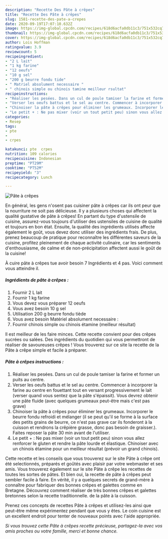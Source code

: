 ```yaml
---
description: "Recette Des Pâte à crêpes"
title: "Recette Des Pâte à crêpes"
slug: 1581-recette-des-pate-a-crepes
date: 2020-09-19T17:07:10.632Z
image: https://img-global.cpcdn.com/recipes/618d6acfa0db11c3/751x532cq70/pate-a-crepes-photo-principale-de-la-recette.jpg
thumbnail: https://img-global.cpcdn.com/recipes/618d6acfa0db11c3/751x532cq70/pate-a-crepes-photo-principale-de-la-recette.jpg
cover: https://img-global.cpcdn.com/recipes/618d6acfa0db11c3/751x532cq70/pate-a-crepes-photo-principale-de-la-recette.jpg
author: Lois Hoffman
ratingvalue: 3.9
reviewcount: 5
recipeingredient:
- "2 L lait"
- "1 kg farine"
- "12 oeufs"
- "10 g sel"
- "200 g beurre fondu tide"
- " Matriel absolument necessaire "
- " chinois simple ou chinois tamine meilleur rsultat"
recipeinstructions:
- "Réaliser les pesées. Dans un cul de poule tamiser la farine et former un puits au centre."
- "Verser les oeufs battus et le sel au centre. Commencer à incorporer la farine au centre en fouettant tout en versant progressivement le lait (verser quand vous sentez que la pâte s&#39;épaissit). Vous devrez obtenir une pâte fluide (avec quelques grumeaux peut-être mais c&#39;est pas grave)"
- "Chinoiser la pâte à crêpes pour éliminer les grumeaux. Incorporer le beurre fondu refroidi et mélanger (il se peut qu&#39;il se forme à la surface des petits grains de beurre, ce n&#39;est pas grave car ils fonderont à la cuisson et rendrons la crêpière grasse, donc pas besoin de graisser.). Faites reposer la pâte 30 min avant de l&#39;utiliser."
- "Le petit + : Ne pas mixer (voir un tout petit peu) sinon vous allez renforcer le gluten et rendre la pâte lourde et élastique. Chinoiser avec un chinois étamine pour un meilleur résultat (prévoir un grand chinois)."
categories:
- Resep
tags:
- pte
- 
- crpes

katakunci: pte  crpes 
nutrition: 109 calories
recipecuisine: Indonesian
preptime: "PT29M"
cooktime: "PT52M"
recipeyield: "3"
recipecategory: Lunch

---
```



![Pâte à crêpes](https://img-global.cpcdn.com/recipes/618d6acfa0db11c3/751x532cq70/pate-a-crepes-photo-principale-de-la-recette.jpg)

En général, les gens n'osent pas cuisiner pâte à crêpes car ils ont peur que la nourriture ne soit pas délicieuse. Il y a plusieurs choses qui affectent la qualité gustative de pâte à crêpes! En partant du type d'ustensile de cuisine, assurez-vous toujours d'utiliser des ustensiles de cuisine de qualité et toujours en bon état. Ensuite, la qualité des ingrédients utilisés affecte également le goût, vous devez donc utiliser des ingrédients frais. De plus, prenez beaucoup de pratique pour reconnaître les différentes saveurs de la cuisine, profitez pleinement de chaque activité culinaire, car les sentiments d'enthousiasme, de calme et de non-précipitation affectent aussi le goût de la cuisine!

<!--inarticleads1-->

À cuire pâte à crêpes tue avoir besoin 7 Ingrédients et 4 pas. Voici comment vous atteindre il.

##### Ingrédients de pâte à crêpes :

1. Fournir 2 L lait
1. Fournir 1 kg farine
1. Vous devez vous préparer 12 oeufs
1. Vous avez besoin 10 g sel
1. Utilisation 200 g beurre fondu tiède
1. Vous avez besoin  Matériel absolument necessaire :
1. Fournir  chinois simple ou chinois étamine (meilleur résultat)


Il est meilleur de les faire minces. Cette recette convient pour des crêpes sucrées ou salées. Des ingrédients du quotidien qui vous permettront de réaliser de savoureuses crêpes ! Vous trouverez sur ce site la recette de la Pâte à crêpe simple et facile à préparer. 

<!--inarticleads2-->

##### Pâte à crêpes instructions :

1. Réaliser les pesées. Dans un cul de poule tamiser la farine et former un puits au centre.
1. Verser les oeufs battus et le sel au centre. Commencer à incorporer la farine au centre en fouettant tout en versant progressivement le lait (verser quand vous sentez que la pâte s&#39;épaissit). Vous devrez obtenir une pâte fluide (avec quelques grumeaux peut-être mais c&#39;est pas grave)
1. Chinoiser la pâte à crêpes pour éliminer les grumeaux. Incorporer le beurre fondu refroidi et mélanger (il se peut qu&#39;il se forme à la surface des petits grains de beurre, ce n&#39;est pas grave car ils fonderont à la cuisson et rendrons la crêpière grasse, donc pas besoin de graisser.). Faites reposer la pâte 30 min avant de l&#39;utiliser.
1. Le petit + : Ne pas mixer (voir un tout petit peu) sinon vous allez renforcer le gluten et rendre la pâte lourde et élastique. Chinoiser avec un chinois étamine pour un meilleur résultat (prévoir un grand chinois).


Cette recette et les conseils que vous trouverez sur le site Pâte à crêpe ont été selectionnés, préparés et goûtés avec plaisir par votre webmaster et ses amis. Vous trouverez également sur le site Pâte à crêpe les recettes de toutes les sortes de pâtes. Et bien oui, la recette de pâte à crêpes peut sembler facile à faire. En vérité, il y a quelques secrets de grand-mère à connaître pour fabriquer des bonnes crêpes et galettes comme en Bretagne. Découvrez comment réaliser de très bonnes crêpes et galettes bretonnes selon la recette traditionnelle. de la pâte à la cuisson. 

<!--inarticleads1-->

<p>
Prenez ces concepts de recettes Pâte à crêpes et utilisez-les ainsi que peut-être même expérimentez pendant que vous y êtes. Le coin cuisine est un excellent endroit pour tenter de nouveaux points avec l'aide appropriée.
</p>

<p>
<i>Si vous trouvez cette Pâte à crêpes recette précieuse, partagez-la avec vos amis proches ou votre famille, merci et bonne chance.</i>
</p>
